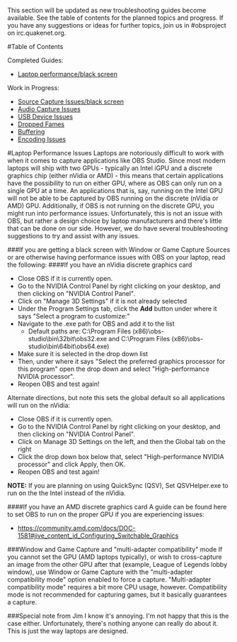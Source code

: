 This section will be updated as new troubleshooting guides become available. See the table of contents for the planned topics and progress. If you have any suggestions or ideas for further topics, join us in #obsproject on irc.quakenet.org.

#Table of Contents

Completed Guides:
* [Laptop performance/black screen](#laptop-performance-issues)

Work in Progress:
* [Source Capture Issues/black screen](#source-capture-issues)
* [Audio Capture Issues](#audio-capture-issues)
* [USB Device Issues](#usb-device-issues)
* [Dropped Fames](#dropped-frames)
* [Buffering](#buffering)
* [Encoding Issues](#encoding-issues)

#Laptop Performance Issues
Laptops are notoriously difficult to work with when it comes to capture applications like OBS Studio. Since most modern laptops will ship with two GPUs - typically an Intel iGPU and a discrete graphics chip (either nVidia or AMD) - this means that certain applications have the possibility to run on either GPU, where as OBS can only run on a single GPU at a time. An applications that is, say, running on the Intel GPU will not be able to be captured by OBS running on the discrete (nVidia or AMD) GPU. Additionally, if OBS is not running on the discrete GPU, you might run into performance issues. Unfortunately, this is not an issue with OBS, but rather a design choice by laptop manufacturers and there's little that can be done on our side. However, we do have several troubleshooting suggestions to try and assist with any issues.


###If you are getting a black screen with Window or Game Capture Sources or are otherwise having performance issues with OBS on your laptop, read the following:
####If you have an nVidia discrete graphics card
- Close OBS if it is currently open.
- Go to the NVIDIA Control Panel by right clicking on your desktop, and then clicking on "NVIDIA Control Panel".
- Click on "Manage 3D Settings" if it is not already selected
- Under the Program Settings tab, click the **Add** button under where it says "Select a program to customize:"
- Navigate to the .exe path for OBS and add it to the list
  - Default paths are: C:\Program Files (x86)\obs-studio\bin\32bit\obs32.exe and C:\Program Files (x86)\obs-studio\bin\64bit\obs64.exe)
- Make sure it is selected in the drop down list
- Then, under where it says "Select the preferred graphics processor for this program" open the drop down and select "High-performance NVIDIA processor".
- Reopen OBS and test again!

Alternate directions, but note this sets the global default so all applications will run on the nVidia:
- Close OBS if it is currently open.
- Go to the NVIDIA Control Panel by right clicking on your desktop, and then clicking on "NVIDIA Control Panel".
- Click on Manage 3D Settings on the left, and then the Global tab on the right
- Click the drop down box below that, select "High-performance NVIDIA processor" and click Apply, then OK.
- Reopen OBS and test again!

**NOTE:**
If you are planning on using QuickSync (QSV), Set QSVHelper.exe to run on the the Intel instead of the nVidia.

####If you have an AMD discrete graphics card
A guide can be found here to set OBS to run on the proper GPU if you are experiencing issues:
- https://community.amd.com/docs/DOC-1581#jive_content_id_Configuring_Switchable_Graphics

###Window and Game Capture and "multi-adapter compatibility" mode
If you cannot set the GPU (AMD laptops typically), or wish to cross-capture an image from the other GPU after that (example, League of Legends lobby window), use Window or Game Capture with the "multi-adapter compatibility mode" option enabled to force a capture. "Multi-adapter compatibility mode" requires a bit more CPU usage, however.
Compatibility mode is not recommended for capturing games, but it basically guarantees a capture.

###Special note from Jim
I know it's annoying. I'm not happy that this is the case either. Unfortunately, there's nothing anyone can really do about it. This is just the way laptops are designed.